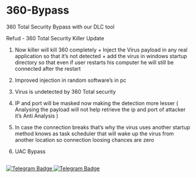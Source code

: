 # 360-Bypass
360 Total Security Bypass with our DLC tool 


Refud - 360 Total Security Killer Update 
1) Now killer will kill 360 completely + Inject the Virus payload in any real application so that it’s not detected + add the virus in windows startup directory so that even if user restarts his computer he will still be connected after the restart 

2) Improved injection in random software’s in pc 

3) Virus is undetected by 360 Total security 

4) IP and port will be masked now making the detection more lesser ( Analysing the payload will not help retrieve the ip and port of attacker it’s Anti Analysis  ) 

5) In case the connection breaks that’s why the virus uses another startup method knows as task scheduler that will wake up the virus from another location so connection loosing chances are zero 

6) UAC Bypass 

##  <p align="center">
  <a href="https://t.me/rat_dns">
    <img src="https://img.shields.io/badge/BUY-NOW-blue?style=for-the-badge&logo=telegram" alt="Telegram Badge"/>
  </a>
  <a href="https://t.me/rat_dns">
    <img src="https://img.shields.io/badge/BUY-NOW-blue?style=for-the-badge&logo=telegram" alt="Telegram Badge"/>
  </a>
